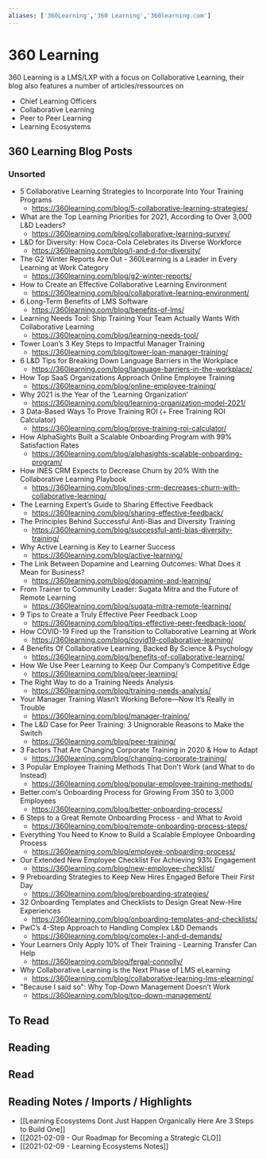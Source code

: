 ```yaml
---
aliases: ['360Learning','360 Learning','360learning.com']
---
```

# 360 Learning
360 Learning is a LMS/LXP with a focus on Collaborative Learning, their blog also features a number of articles/ressources on

- Chief Learning Officers
- Collaborative Learning
- Peer to Peer Learning
- Learning Ecosystems
## 360 Learning Blog Posts

### Unsorted
- 5 Collaborative Learning Strategies to Incorporate Into Your Training Programs
	- https://360learning.com/blog/5-collaborative-learning-strategies/
- What are the Top Learning Priorities for 2021, According to Over 3,000 L&D Leaders?
	- https://360learning.com/blog/collaborative-learning-survey/
- L&D for Diversity: How Coca-Cola Celebrates its Diverse Workforce
	- https://360learning.com/blog/l-and-d-for-diversity/
- The G2 Winter Reports Are Out - 360Learning is a Leader in Every Learning at Work Category
	- https://360learning.com/blog/g2-winter-reports/
- How to Create an Effective Collaborative Learning Environment
	- https://360learning.com/blog/collaborative-learning-environment/
- 6 Long-Term Benefits of LMS Software
	- https://360learning.com/blog/benefits-of-lms/
- Learning Needs Tool: Ship Training Your Team Actually Wants With Collaborative Learning 
	- https://360learning.com/blog/learning-needs-tool/
- Tower Loan’s 3 Key Steps to Impactful Manager Training
	- https://360learning.com/blog/tower-loan-manager-training/
- 6 L&D Tips for Breaking Down Language Barriers in the Workplace
	- https://360learning.com/blog/language-barriers-in-the-workplace/
- How Top SaaS Organizations Approach Online Employee Training
	- https://360learning.com/blog/online-employee-training/
- Why 2021 is the Year of the ‘Learning Organization’
	- https://360learning.com/blog/learning-organization-model-2021/
- 3 Data-Based Ways To Prove Training ROI (+ Free Training ROI Calculator)
	- https://360learning.com/blog/prove-training-roi-calculator/
- How AlphaSights Built a Scalable Onboarding Program with 99% Satisfaction Rates
	- https://360learning.com/blog/alphasights-scalable-onboarding-program/
- How INES CRM Expects to Decrease Churn by 20% With the Collaborative Learning Playbook
	- https://360learning.com/blog/ines-crm-decreases-churn-with-collaborative-learning/
- The Learning Expert’s Guide to Sharing Effective Feedback
	- https://360learning.com/blog/sharing-effective-feedback/
- The Principles Behind Successful Anti-Bias and Diversity Training
	- https://360learning.com/blog/successful-anti-bias-diversity-training/
- Why Active Learning is Key to Learner Success
	- https://360learning.com/blog/active-learning/
- The Link Between Dopamine and Learning Outcomes: What Does it Mean for Business?
	- https://360learning.com/blog/dopamine-and-learning/
- From Trainer to Community Leader: Sugata Mitra and the Future of Remote Learning
	- https://360learning.com/blog/sugata-mitra-remote-learning/
- 9 Tips to Create a Truly Effective Peer Feedback Loop
	- https://360learning.com/blog/tips-effective-peer-feedback-loop/
- How COVID-19 Fired up the Transition to Collaborative Learning at Work
	- https://360learning.com/blog/covid19-collaborative-learning/
- 4 Benefits Of Collaborative Learning, Backed By Science & Psychology
	- https://360learning.com/blog/benefits-of-collaborative-learning/
- How We Use Peer Learning to Keep Our Company’s Competitive Edge
	- https://360learning.com/blog/peer-learning/
- The Right Way to do a Training Needs Analysis
	- https://360learning.com/blog/training-needs-analysis/
- Your Manager Training Wasn’t Working Before—Now It’s Really in Trouble
	- https://360learning.com/blog/manager-training/
- The L&D Case for Peer Training: 3 Unignorable Reasons to Make the Switch
	- https://360learning.com/blog/peer-training/
- 3 Factors That Are Changing Corporate Training in 2020 & How to Adapt
	- https://360learning.com/blog/changing-corporate-training/
- 3 Popular Employee Training Methods That Don't Work (and What to do Instead)
	- https://360learning.com/blog/popular-employee-training-methods/
- Better.com's Onboarding Process for Growing From 350 to 3,000 Employees
	- https://360learning.com/blog/better-onboarding-process/
- 6 Steps to a Great Remote Onboarding Process - and What to Avoid
	- https://360learning.com/blog/remote-onboarding-process-steps/
- Everything You Need to Know to Build a Scalable Employee Onboarding Process
	- https://360learning.com/blog/employee-onboarding-process/
- Our Extended New Employee Checklist For Achieving 93% Engagement
	- https://360learning.com/blog/new-employee-checklist/
- 9 Preboarding Strategies to Keep New Hires Engaged Before Their First Day
	- https://360learning.com/blog/preboarding-strategies/
- 32 Onboarding Templates and Checklists to Design Great New-Hire Experiences
	- https://360learning.com/blog/onboarding-templates-and-checklists/
- PwC’s 4-Step Approach to Handling Complex L&D Demands
	- https://360learning.com/blog/complex-l-and-d-demands/
- Your Learners Only Apply 10% of Their Training - Learning Transfer Can Help
	- https://360learning.com/blog/fergal-connolly/
- Why Collaborative Learning is the Next Phase of LMS eLearning
	- https://360learning.com/blog/collaborative-learning-lms-elearning/
- "Because I said so": Why Top-Down Management Doesn’t Work
	- https://360learning.com/blog/top-down-management/
## To Read

## Reading

## Read

## Reading Notes / Imports / Highlights
- [[Learning Ecosystems Dont Just Happen Organically Here Are 3 Steps to Build One]]
- [[2021-02-09 - Our Roadmap for Becoming a Strategic CLO]]
- [[2021-02-09 - Learning Ecosystems Notes]]